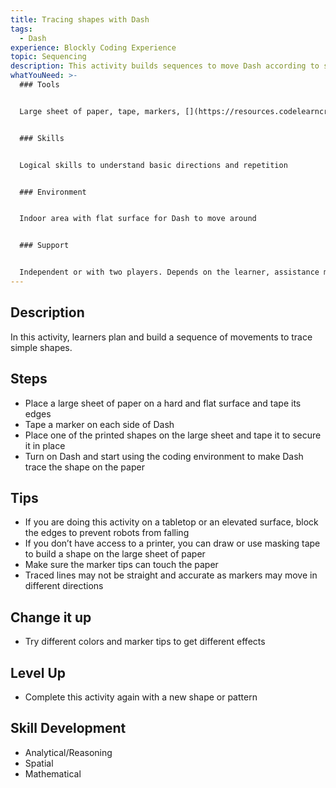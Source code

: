 ```yaml
---
title: Tracing shapes with Dash
tags:
  - Dash
experience: Blockly Coding Experience
topic: Sequencing
description: This activity builds sequences to move Dash according to shapes.
whatYouNeed: >-
  ### Tools


  Large sheet of paper, tape, markers, [](https://resources.codelearncreate.org/PDF/Shapes.pdf)Shapes for tracing, a device to access the “C2LC Coding Environment” and/or Block.ly, Dash and Dot


  ### Skills


  Logical skills to understand basic directions and repetition


  ### Environment


  Indoor area with flat surface for Dash to move around


  ### Support


  Independent or with two players. Depends on the learner, assistance may be required to guide or facilitate
---
```

## Description

In this activity, learners plan and build a sequence of movements to trace simple shapes.

## Steps

* Place a large sheet of paper on a hard and flat surface and tape its edges
* Tape a marker on each side of Dash
* Place one of the printed shapes on the large sheet and tape it to secure it in place
* Turn on Dash and start using the coding environment to make Dash trace the shape on the paper

## **Tips**

* If you are doing this activity on a tabletop or an elevated surface, block the edges to prevent robots from falling
* If you don’t have access to a printer, you can draw or use masking tape to build a shape on the large sheet of paper
* Make sure the marker tips can touch the paper
* Traced lines may not be straight and accurate as markers may move in different directions

## Change it up

* Try different colors and marker tips to get different effects

## Level Up 

* Complete this activity again with a new shape or pattern

## Skill Development

* Analytical/Reasoning
* Spatial
* Mathematical